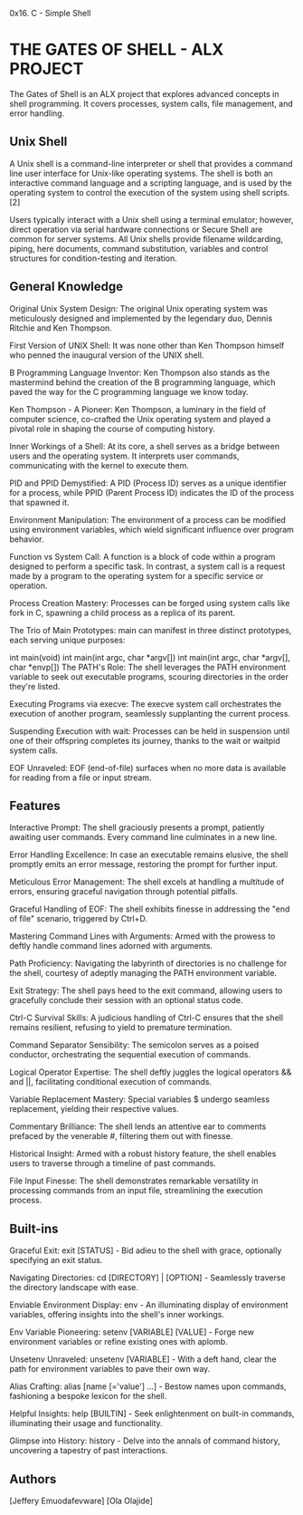0x16. C - Simple Shell

# THE GATES OF SHELL - ALX PROJECT

The Gates of Shell is an ALX project that explores advanced concepts in shell programming. It covers processes, system calls, file management, and error handling.

## Unix Shell

A Unix shell is a command-line interpreter or shell that provides a command line user interface for Unix-like operating systems. The shell is both an interactive command language and a scripting language, and is used by the operating system to control the execution of the system using shell scripts.[2]

Users typically interact with a Unix shell using a terminal emulator; however, direct operation via serial hardware connections or Secure Shell are common for server systems. All Unix shells provide filename wildcarding, piping, here documents, command substitution, variables and control structures for condition-testing and iteration.

## General Knowledge
Original Unix System Design: The original Unix operating system was meticulously designed and implemented by the legendary duo, Dennis Ritchie and Ken Thompson.

First Version of UNIX Shell: It was none other than Ken Thompson himself who penned the inaugural version of the UNIX shell.

B Programming Language Inventor: Ken Thompson also stands as the mastermind behind the creation of the B programming language, which paved the way for the C programming language we know today.

Ken Thompson - A Pioneer: Ken Thompson, a luminary in the field of computer science, co-crafted the Unix operating system and played a pivotal role in shaping the course of computing history.

Inner Workings of a Shell: At its core, a shell serves as a bridge between users and the operating system. It interprets user commands, communicating with the kernel to execute them.

PID and PPID Demystified: A PID (Process ID) serves as a unique identifier for a process, while PPID (Parent Process ID) indicates the ID of the process that spawned it.

Environment Manipulation: The environment of a process can be modified using environment variables, which wield significant influence over program behavior.

Function vs System Call: A function is a block of code within a program designed to perform a specific task. In contrast, a system call is a request made by a program to the operating system for a specific service or operation.

Process Creation Mastery: Processes can be forged using system calls like fork in C, spawning a child process as a replica of its parent.

The Trio of Main Prototypes: main can manifest in three distinct prototypes, each serving unique purposes:

int main(void) int main(int argc, char *argv[]) int main(int argc, char *argv[], char *envp[]) The PATH's Role: The shell leverages the PATH environment variable to seek out executable programs, scouring directories in the order they're listed.

Executing Programs via execve: The execve system call orchestrates the execution of another program, seamlessly supplanting the current process.

Suspending Execution with wait: Processes can be held in suspension until one of their offspring completes its journey, thanks to the wait or waitpid system calls.

EOF Unraveled: EOF (end-of-file) surfaces when no more data is available for reading from a file or input stream.

## Features
Interactive Prompt: The shell graciously presents a prompt, patiently awaiting user commands. Every command line culminates in a new line.

Error Handling Excellence: In case an executable remains elusive, the shell promptly emits an error message, restoring the prompt for further input.

Meticulous Error Management: The shell excels at handling a multitude of errors, ensuring graceful navigation through potential pitfalls.

Graceful Handling of EOF: The shell exhibits finesse in addressing the "end of file" scenario, triggered by Ctrl+D.

Mastering Command Lines with Arguments: Armed with the prowess to deftly handle command lines adorned with arguments.

Path Proficiency: Navigating the labyrinth of directories is no challenge for the shell, courtesy of adeptly managing the PATH environment variable.

Exit Strategy: The shell pays heed to the exit command, allowing users to gracefully conclude their session with an optional status code.

Ctrl-C Survival Skills: A judicious handling of Ctrl-C ensures that the shell remains resilient, refusing to yield to premature termination.

Command Separator Sensibility: The semicolon serves as a poised conductor, orchestrating the sequential execution of commands.

Logical Operator Expertise: The shell deftly juggles the logical operators && and ||, facilitating conditional execution of commands.

Variable Replacement Mastery: Special variables
$ undergo seamless replacement, yielding their respective values.

Commentary Brilliance: The shell lends an attentive ear to comments prefaced by the venerable #, filtering them out with finesse.

Historical Insight: Armed with a robust history feature, the shell enables users to traverse through a timeline of past commands.

File Input Finesse: The shell demonstrates remarkable versatility in processing commands from an input file, streamlining the execution process.

## Built-ins
Graceful Exit: exit [STATUS] - Bid adieu to the shell with grace, optionally specifying an exit status.

Navigating Directories: cd [DIRECTORY] | [OPTION] - Seamlessly traverse the directory landscape with ease.

Enviable Environment Display: env - An illuminating display of environment variables, offering insights into the shell's inner workings.

Env Variable Pioneering: setenv [VARIABLE] [VALUE] - Forge new environment variables or refine existing ones with aplomb.

Unsetenv Unraveled: unsetenv [VARIABLE] - With a deft hand, clear the path for environment variables to pave their own way.

Alias Crafting: alias [name [='value'] ...] - Bestow names upon commands, fashioning a bespoke lexicon for the shell.

Helpful Insights: help [BUILTIN] - Seek enlightenment on built-in commands, illuminating their usage and functionality.

Glimpse into History: history - Delve into the annals of command history, uncovering a tapestry of past interactions.

## Authors
[Jeffery Emuodafevware] [Ola Olajide]
